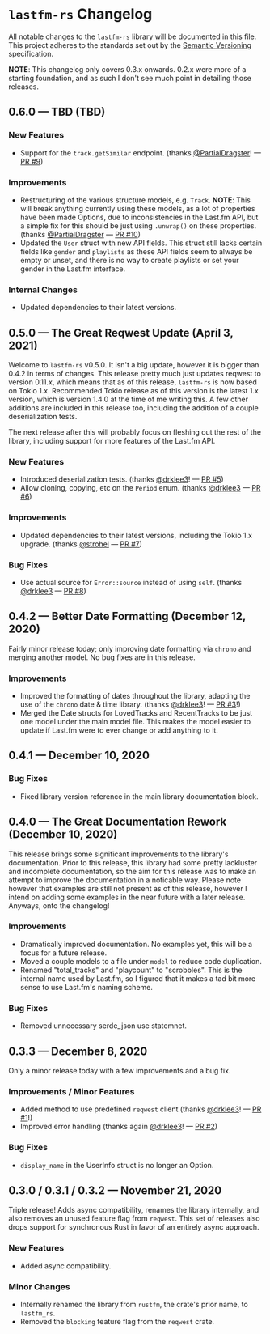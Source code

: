 # `lastfm-rs` Changelog

All notable changes to the `lastfm-rs` library will be documented in this file. This project adheres to the standards
set out by the [Semantic Versioning][semver] specification.

**NOTE**: This changelog only covers 0.3.x onwards. 0.2.x were more of a starting foundation, and as such I don't see
much point in detailing those releases.

## 0.6.0 — TBD (TBD)

### New Features

- Support for the `track.getSimilar` endpoint. (thanks [@PartialDragster]! — [PR #9][pr:9])

### Improvements

- Restructuring of the various structure models, e.g. `Track`. **NOTE**: This will break anything currently using
  these models, as a lot of properties have been made Options, due to inconsistencies in the Last.fm API, but a
  simple fix for this should be just using `.unwrap()` on these properties. (thanks [@PartialDragster] — [PR #10][pr:10])
- Updated the `User` struct with new API fields. This struct still lacks certain fields like `gender` and `playlists`
  as these API fields seem to always be empty or unset, and there is no way to create playlists or set your gender in
  the Last.fm interface.

### Internal Changes

- Updated dependencies to their latest versions.

## 0.5.0 — The Great Reqwest Update (April 3, 2021)

Welcome to `lastfm-rs` v0.5.0. It isn't a big update, however it is bigger than 0.4.2 in terms of changes. This release
pretty much just updates reqwest to version 0.11.x, which means that as of this release, `lastfm-rs` is now based on Tokio
1.x. Recommended Tokio release as of this version is the latest 1.x version, which is version 1.4.0 at the time of me writing
this. A few other additions are included in this release too, including the addition of a couple deserialization tests.

The next release after this will probably focus on fleshing out the rest of the library, including support for more features
of the Last.fm API.

### New Features

- Introduced deserialization tests. (thanks [@drklee3]! — [PR #5][pr:5])
- Allow cloning, copying, etc on the `Period` enum. (thanks [@drklee3] — [PR #6][pr:6])

### Improvements

- Updated dependencies to their latest versions, including the Tokio 1.x upgrade. (thanks [@strohel] — [PR #7][pr:7])

### Bug Fixes

- Use actual source for `Error::source` instead of using `self`. (thanks [@drklee3] — [PR #8][pr:8])

## 0.4.2 — Better Date Formatting (December 12, 2020)

Fairly minor release today; only improving date formatting via `chrono` and merging another model. No bug fixes are
in this release.

### Improvements

- Improved the formatting of dates throughout the library, adapting the use of the `chrono` date & time library. (thanks
  [@drklee3]! — [PR #3][pr:3]!)
- Merged the Date structs for LovedTracks and RecentTracks to be just one model under the main model file. This makes the
  model easier to update if Last.fm were to ever change or add anything to it.

## 0.4.1 — December 10, 2020

### Bug Fixes

- Fixed library version reference in the main library documentation block.

## 0.4.0 — The Great Documentation Rework (December 10, 2020)

This release brings some significant improvements to the library's documentation. Prior to this release, this library
had some pretty lackluster and incomplete documentation, so the aim for this release was to make an attempt to improve
the documentation in a noticable way. Please note however that examples are still not present as of this release, however
I intend on adding some examples in the near future with a later release. Anyways, onto the changelog!

### Improvements

- Dramatically improved documentation. No examples yet, this will be a focus for a future release.
- Moved a couple models to a file under `model` to reduce code duplication.
- Renamed "total_tracks" and "playcount" to "scrobbles". This is the internal name used by Last.fm,
  so I figured that it makes a tad bit more sense to use Last.fm's naming scheme.

### Bug Fixes

- Removed unnecessary serde_json use statemnet.

## 0.3.3 — December 8, 2020

Only a minor release today with a few improvements and a bug fix.

### Improvements / Minor Features

- Added method to use predefined `reqwest` client (thanks [@drklee3]! — [PR #1][pr:1]!)
- Improved error handling (thanks again [@drklee3]! — [PR #2][pr:2])

### Bug Fixes

- `display_name` in the UserInfo struct is no longer an Option.

## 0.3.0 / 0.3.1 / 0.3.2 — November 21, 2020

Triple release! Adds async compatibility, renames the library internally, and also removes
an unused feature flag from `reqwest`. This set of releases also drops support for synchronous
Rust in favor of an entirely async approach.

### New Features

- Added async compatibility.

### Minor Changes

- Internally renamed the library from `rustfm`, the crate's prior name, to `lastfm_rs`.
- Removed the `blocking` feature flag from the `reqwest` crate.

[semver]: http://semver.org

[@drklee3]: https://github.com/drklee3
[@PartialDragster]: https://github.com/PartialDragster
[@strohel]: https://github.com/strohel

[pr:1]: https://github.com/evelynmarie/lastfm-rs/pull/1
[pr:2]: https://github.com/evelynmarie/lastfm-rs/pull/2
[pr:3]: https://github.com/evelynmarie/lastfm-rs/pull/3
[pr:5]: https://github.com/evelynmarie/lastfm-rs/pull/5
[pr:6]: https://github.com/evelynmarie/lastfm-rs/pull/6
[pr:7]: https://github.com/evelynmarie/lastfm-rs/pull/7
[pr:8]: https://github.com/evelynmarie/lastfm-rs/pull/8
[pr:9]: https://github.com/evelynmarie/lastfm-rs/pull/9
[pr:10]: https://github.com/evelynmarie/lastfm-rs/pull/10

